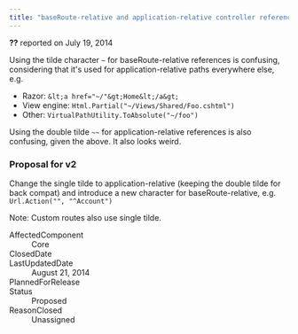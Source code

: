 ```yaml
---
title: "baseRoute-relative and application-relative controller reference syntax is confusing #1159"
---
```

<div class="issue-report"><div class="issue-header"><b>??</b> reported on <time datetime="2014-07-19T18:14:23.927-07:00" title="2014-07-19T18:14:23.927-07:00">July 19, 2014</time></div><div class="issue-message" markdown="1">

Using the tilde character `~` for baseRoute-relative references is confusing, considering that it's used for application-relative paths everywhere else, e.g.

- Razor: `&lt;a href="~/"&gt;Home&lt;/a&gt;` 
- View engine: `Html.Partial("~/Views/Shared/Foo.cshtml")`
- Other: `VirtualPathUtility.ToAbsolute("~/foo")`

Using the double tilde `~~` for application-relative references is also confusing, given the above. It also looks weird.

### Proposal for v2
Change the single tilde to application-relative (keeping the double tilde for back compat) and introduce a new character for baseRoute-relative, e.g. `Url.Action("", "^Account")`

Note: Custom routes also use single tilde.

</div><div class="issue-footer"><dl><dt>AffectedComponent</dt><dd>Core</dd><dt>ClosedDate</dt><dd></dd><dt>LastUpdatedDate</dt><dd><time datetime="2014-08-21T21:36:08.123-07:00" title="2014-08-21T21:36:08.123-07:00">August 21, 2014</time></dd><dt>PlannedForRelease</dt><dd></dd><dt>Status</dt><dd>Proposed</dd><dt>ReasonClosed</dt><dd>Unassigned</dd></dl></div></div>